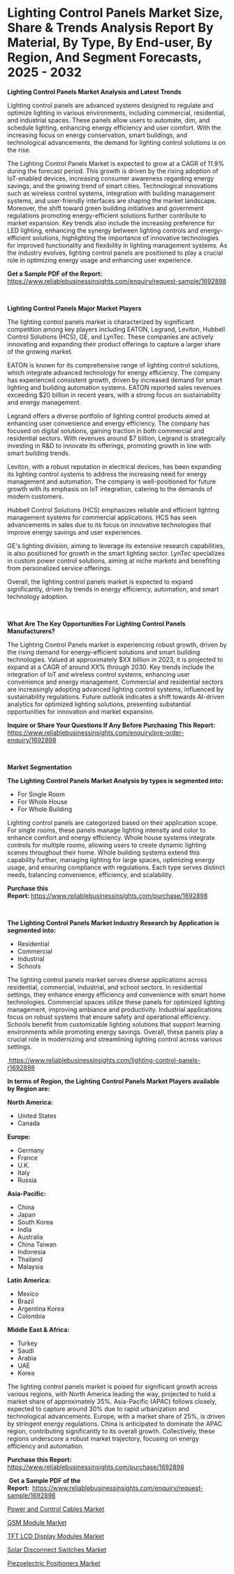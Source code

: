 <p><h1>Lighting Control Panels Market Size, Share & Trends Analysis Report By Material, By Type, By End-user, By Region, And Segment Forecasts, 2025 - 2032</h1></p><p><strong>Lighting Control Panels Market Analysis and Latest Trends</strong></p>
<p><p>Lighting control panels are advanced systems designed to regulate and optimize lighting in various environments, including commercial, residential, and industrial spaces. These panels allow users to automate, dim, and schedule lighting, enhancing energy efficiency and user comfort. With the increasing focus on energy conservation, smart buildings, and technological advancements, the demand for lighting control solutions is on the rise.</p><p>The Lighting Control Panels Market is expected to grow at a CAGR of 11.9% during the forecast period. This growth is driven by the rising adoption of IoT-enabled devices, increasing consumer awareness regarding energy savings, and the growing trend of smart cities. Technological innovations such as wireless control systems, integration with building management systems, and user-friendly interfaces are shaping the market landscape. Moreover, the shift toward green building initiatives and government regulations promoting energy-efficient solutions further contribute to market expansion. Key trends also include the increasing preference for LED lighting, enhancing the synergy between lighting controls and energy-efficient solutions, highlighting the importance of innovative technologies for improved functionality and flexibility in lighting management systems. As the industry evolves, lighting control panels are positioned to play a crucial role in optimizing energy usage and enhancing user experience.</p></p>
<p><strong>Get a Sample PDF of the Report:&nbsp;</strong> <a href="https://www.reliablebusinessinsights.com/enquiry/request-sample/1692898?utm_campaign=63&utm_medium=2&utm_source=Github&utm_content=ia&utm_term=11022025&utm_id=lighting-control-panels">https://www.reliablebusinessinsights.com/enquiry/request-sample/1692898</a></p>
<p>&nbsp;</p>
<p><strong>Lighting Control Panels Major Market Players</strong></p>
<p><p>The lighting control panels market is characterized by significant competition among key players including EATON, Legrand, Leviton, Hubbell Control Solutions (HCS), GE, and LynTec. These companies are actively innovating and expanding their product offerings to capture a larger share of the growing market.</p><p>EATON is known for its comprehensive range of lighting control solutions, which integrate advanced technology for energy efficiency. The company has experienced consistent growth, driven by increased demand for smart lighting and building automation systems. EATON reported sales revenues exceeding $20 billion in recent years, with a strong focus on sustainability and energy management.</p><p>Legrand offers a diverse portfolio of lighting control products aimed at enhancing user convenience and energy efficiency. The company has focused on digital solutions, gaining traction in both commercial and residential sectors. With revenues around $7 billion, Legrand is strategically investing in R&D to innovate its offerings, promoting growth in line with smart building trends.</p><p>Leviton, with a robust reputation in electrical devices, has been expanding its lighting control systems to address the increasing need for energy management and automation. The company is well-positioned for future growth with its emphasis on IoT integration, catering to the demands of modern customers.</p><p>Hubbell Control Solutions (HCS) emphasizes reliable and efficient lighting management systems for commercial applications. HCS has seen advancements in sales due to its focus on innovative technologies that improve energy savings and user experiences.</p><p>GE's lighting division, aiming to leverage its extensive research capabilities, is also positioned for growth in the smart lighting sector. LynTec specializes in custom power control solutions, aiming at niche markets and benefiting from personalized service offerings.</p><p>Overall, the lighting control panels market is expected to expand significantly, driven by trends in energy efficiency, automation, and smart technology adoption.</p></p>
<p>&nbsp;</p>
<p><strong>What Are The Key Opportunities For Lighting Control Panels Manufacturers?</strong></p>
<p><p>The Lighting Control Panels market is experiencing robust growth, driven by the rising demand for energy-efficient solutions and smart building technologies. Valued at approximately $XX billion in 2023, it is projected to expand at a CAGR of around XX% through 2030. Key trends include the integration of IoT and wireless control systems, enhancing user convenience and energy management. Commercial and residential sectors are increasingly adopting advanced lighting control systems, influenced by sustainability regulations. Future outlook indicates a shift towards AI-driven analytics for optimized lighting solutions, presenting substantial opportunities for innovation and market expansion.</p></p>
<p><strong>Inquire or Share Your Questions If Any Before Purchasing This Report:</strong> <a href="https://www.reliablebusinessinsights.com/enquiry/pre-order-enquiry/1692898?utm_campaign=63&utm_medium=2&utm_source=Github&utm_content=ia&utm_term=11022025&utm_id=lighting-control-panels">https://www.reliablebusinessinsights.com/enquiry/pre-order-enquiry/1692898</a></p>
<p>&nbsp;</p>
<p><strong>Market Segmentation</strong></p>
<p><strong>The Lighting Control Panels Market Analysis by types is segmented into:</strong></p>
<p><ul><li>For Single Room</li><li>For Whole House</li><li>For Whole Building</li></ul></p>
<p><p>Lighting control panels are categorized based on their application scope. For single rooms, these panels manage lighting intensity and color to enhance comfort and energy efficiency. Whole house systems integrate controls for multiple rooms, allowing users to create dynamic lighting scenes throughout their home. Whole building systems extend this capability further, managing lighting for large spaces, optimizing energy usage, and ensuring compliance with regulations. Each type serves distinct needs, balancing convenience, efficiency, and scalability.</p></p>
<p><strong>Purchase this Report:&nbsp;</strong><a href="https://www.reliablebusinessinsights.com/purchase/1692898?utm_campaign=63&utm_medium=2&utm_source=Github&utm_content=ia&utm_term=11022025&utm_id=lighting-control-panels">https://www.reliablebusinessinsights.com/purchase/1692898</a></p>
<p>&nbsp;</p>
<p><strong>The Lighting Control Panels Market Industry Research by Application is segmented into:</strong></p>
<p><ul><li>Residential</li><li>Commercial</li><li>Industrial</li><li>Schools</li></ul></p>
<p><p>The lighting control panels market serves diverse applications across residential, commercial, industrial, and school sectors. In residential settings, they enhance energy efficiency and convenience with smart home technologies. Commercial spaces utilize these panels for optimized lighting management, improving ambiance and productivity. Industrial applications focus on robust systems that ensure safety and operational efficiency. Schools benefit from customizable lighting solutions that support learning environments while promoting energy savings. Overall, these panels play a crucial role in modernizing and streamlining lighting control across various settings.</p></p>
<p><a href="https://www.reliablebusinessinsights.com/lighting-control-panels-r1692898?utm_campaign=63&utm_medium=2&utm_source=Github&utm_content=ia&utm_term=11022025&utm_id=lighting-control-panels">&nbsp;https://www.reliablebusinessinsights.com/lighting-control-panels-r1692898</a></p>
<p><strong>In terms of Region, the Lighting Control Panels Market Players available by Region are:</strong></p>
<p>
    <p> <strong> North America: </strong>
        <ul>
            <li>United States</li>
            <li>Canada</li>
        </ul>
        </p> 
    <p> <strong> Europe: </strong>
        <ul>
            <li>Germany</li>
            <li>France</li>
            <li>U.K.</li>
            <li>Italy</li>
            <li>Russia</li>
        </ul>
        </p> 
    <p> <strong> Asia-Pacific: </strong>
        <ul>
            <li>China</li>
            <li>Japan</li>
            <li>South Korea</li>
            <li>India</li>
            <li>Australia</li>
            <li>China Taiwan</li>
            <li>Indonesia</li>
            <li>Thailand</li>
            <li>Malaysia</li>
        </ul>
        </p> 
    <p> <strong> Latin America: </strong>
        <ul>
            <li>Mexico</li>
            <li>Brazil</li>
            <li>Argentina Korea</li>
            <li>Colombia</li>
        </ul>
        </p> 
    <p> <strong> Middle East & Africa: </strong>
        <ul>
            <li>Turkey</li>
            <li>Saudi</li>
            <li>Arabia</li>
            <li>UAE</li>
            <li>Korea</li>
        </ul>
    </p>
    </p>
<p><p>The lighting control panels market is poised for significant growth across various regions, with North America leading the way, projected to hold a market share of approximately 35%. Asia-Pacific (APAC) follows closely, expected to capture around 30% due to rapid urbanization and technological advancements. Europe, with a market share of 25%, is driven by stringent energy regulations. China is anticipated to dominate the APAC region, contributing significantly to its overall growth. Collectively, these regions underscore a robust market trajectory, focusing on energy efficiency and automation.</p></p>
<p><strong>Purchase this Report: </strong><a href="https://www.reliablebusinessinsights.com/purchase/1692898?utm_campaign=63&utm_medium=2&utm_source=Github&utm_content=ia&utm_term=11022025&utm_id=lighting-control-panels">https://www.reliablebusinessinsights.com/purchase/1692898</a></p>
<p>&nbsp;<strong>Get a Sample PDF of the Report:&nbsp;&nbsp;</strong><a href="https://www.reliablebusinessinsights.com/enquiry/request-sample/1692898?utm_campaign=63&utm_medium=2&utm_source=Github&utm_content=ia&utm_term=11022025&utm_id=lighting-control-panels">https://www.reliablebusinessinsights.com/enquiry/request-sample/1692898</a></p>
<p><strong></strong></p>
<p><p><a href="https://github.com/momossidram/Market-Research-Report-List-1/blob/main/power-and-control-cables-market.md?utm_campaign=63&utm_medium=2&utm_source=Github&utm_content=ia&utm_term=11022025&utm_id=lighting-control-panels">Power and Control Cables Market</a></p><p><a href="https://github.com/armsinwan/Market-Research-Report-List-1/blob/main/gsm-module-market.md?utm_campaign=63&utm_medium=2&utm_source=Github&utm_content=ia&utm_term=11022025&utm_id=lighting-control-panels">GSM Module Market</a></p><p><a href="https://github.com/biyajausenik/Market-Research-Report-List-1/blob/main/tft-lcd-display-modules-market.md?utm_campaign=63&utm_medium=2&utm_source=Github&utm_content=ia&utm_term=11022025&utm_id=lighting-control-panels">TFT LCD Display Modules Market</a></p><p><a href="https://github.com/dailyspunj47/Market-Research-Report-List-1/blob/main/solar-disconnect-switches-market.md?utm_campaign=63&utm_medium=2&utm_source=Github&utm_content=ia&utm_term=11022025&utm_id=lighting-control-panels">Solar Disconnect Switches Market</a></p><p><a href="https://github.com/muvdibezuh/Market-Research-Report-List-1/blob/main/piezoelectric-positioners-market.md?utm_campaign=63&utm_medium=2&utm_source=Github&utm_content=ia&utm_term=11022025&utm_id=lighting-control-panels">Piezoelectric Positioners Market</a></p></p>